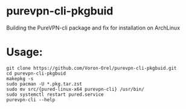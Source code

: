 # purevpn-cli-pkgbuid
Building the PureVPN-cli package and fix for installation on ArchLinux

# Usage:
```
git clone https://github.com/Voron-Orel/purevpn-cli-pkgbuid.git
cd purevpn-cli-pkgbuid
makepkg -s
sudo pacman -U *.pkg.tar.zst 
sudo mv src/{pured-linux-x64 purevpn-cli} /usr/bin/
sudo systemctl restart pured.service
purevpn-cli --help
```
